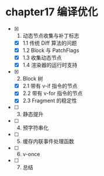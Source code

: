 # chapter17 编译优化

- [x] 1. 动态节点收集与补丁标志
  - [x] 1.1 传统 Diff 算法的问题 
  - [x] 1.2 Block 与 PatchFlags 
  - [x] 1.3 收集动态节点
  - [x] 1.4 渲染器的运行时支持
- [x] 2. Block 树
  - [x] 2.1 带有 v-if 指令的节点
  - [x] 2.2 带有 v-for 指令的节点
  - [x] 2.3 Fragment 的稳定性
- [ ] 3. 静态提升
- [ ] 4. 预字符串化
- [ ] 5. 缓存内联事件处理函数
- [ ] 6. v-once
- [ ] 7. 总结